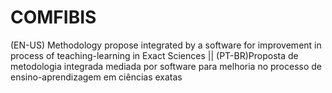 # COMFIBIS
(EN-US) Methodology propose integrated by a software for improvement in process of teaching-learning in Exact Sciences || (PT-BR)Proposta de metodologia integrada mediada por software para melhoria no processo de ensino-aprendizagem em ciências exatas
